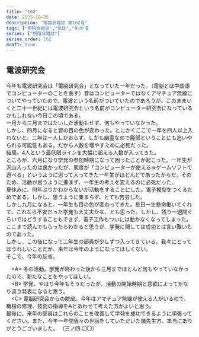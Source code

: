 ```yaml
---
title: "162"
date: 2025-10-25
description: "桐陰会雑誌 第162号"
tags: ["桐陰会雑誌","部誌","年次"]
series: ["桐陰会雑誌"]
series_order: 162
draft: true
---
```


## 電波研究会

今年も電波研究会は「電脳研究会」となっていた一年だった。（電脳とは中国語でコンピューターのことを表す）昔はコンピューターではなくアマチュア無線についてやっていたので、電波という名前がついていたのであろうが、このままいくと二十一世紀には電波研究会という名前がコンピューター研究会になっているかもしれない今日この頃である。  
一月から三月まではたいした活動もせず、何もやっていなかった。  
しかし、四月になると皆の目の色が変わった。とにかくここで一年を四人以上入れないと、二年は一人しかおらず、しかも幽霊なので廃部ということにも追いやられる可能性もある。だから人数を増やすために必死だった。  
結局、4人という最低限ラインを大幅に超える人数が入ってきた。  
ところが、六月になり学発の参加時期になって困ったことが起こった。一年生が沢山入ったのは良かったが、態度が「コンピューターが使える⇒ゲームソフトで遊べる」というように思って入ってきた一年生がほとんどであったからだ。そのため、活動が思うように進まず、一年生の考えを変えるのに必死だった。  
夏休みに、何年ぶりかわからないが活動をすることにした。電子模型をつくるためである。しかし、思うように集まらず、とても苦労した。  
しかし九月になると、一年生も目の色が変わってきた。毎日一生懸命働いてくれて、これなら不安だった学発も大丈夫かな、とも思った。しかし、残り一週間ぐらいではどうすることもできず、電子工作もついには動かなくなってしまった。ここまで読んでもらったらわかると思うが、学発に関しては成功とは言い難いものであった。  
しかし、この後になって二年生の部員が少しずつ入ってきている。我々にとってはうれしいことだが、来年は今年のようになってほしくない。  
そこで、今年の反省。
<div style="text-indent: 1em;">
    &lt;A&gt; 冬の活動。学発が終わった後から三月までほとんど何もやっていなかったので、新たなことをやってほしい。
</div>
<div style="text-indent: 1em;">
    &lt;B&gt; 学発。やはり今年もそうだったが、活動の開始時期と意欲によってかなり違う発表になると思う。
</div>
<div style="text-indent: 1em;">
    &lt;C&gt; 電脳研究会からの脱皮。今年はアマチュア無線が使える人がいるので、機械の修理、技術の指導をAとあわせて考えた方がよいと思う。
</div>
最後に、来年の部員はこれらのことを改善して学発を成功できるように頑張ってください。また、今年一年間我々の世話をしていただいた諸先生方、本当にありがとうございました。
（三ノ四 〇〇）

